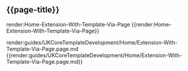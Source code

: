 ## {{page-title}}

render:Home-Extension-With-Template-Via-Page
{{render:Home-Extension-With-Template-Via-Page}}

render:guides/UKCoreTemplateDevelopment/Home/Extension-With-Template-Via-Page.page.md
{{render:guides/UKCoreTemplateDevelopment/Home/Extension-With-Template-Via-Page.page.md}}